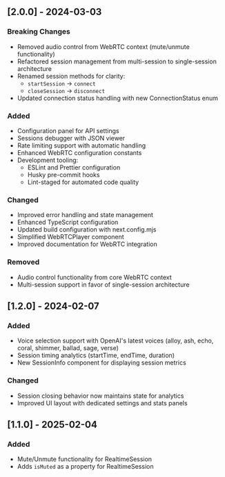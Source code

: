 ## [2.0.0] - 2024-03-03

### Breaking Changes

- Removed audio control from WebRTC context (mute/unmute functionality)
- Refactored session management from multi-session to single-session architecture
- Renamed session methods for clarity:
  - `startSession` → `connect`
  - `closeSession` → `disconnect`
- Updated connection status handling with new ConnectionStatus enum

### Added

- Configuration panel for API settings
- Sessions debugger with JSON viewer
- Rate limiting support with automatic handling
- Enhanced WebRTC configuration constants
- Development tooling:
  - ESLint and Prettier configuration
  - Husky pre-commit hooks
  - Lint-staged for automated code quality

### Changed

- Improved error handling and state management
- Enhanced TypeScript configuration
- Updated build configuration with next.config.mjs
- Simplified WebRTCPlayer component
- Improved documentation for WebRTC integration

### Removed

- Audio control functionality from core WebRTC context
- Multi-session support in favor of single-session architecture

## [1.2.0] - 2024-02-07

### Added

- Voice selection support with OpenAI's latest voices (alloy, ash, echo, coral, shimmer, ballad, sage, verse)
- Session timing analytics (startTime, endTime, duration)
- New SessionInfo component for displaying session metrics

### Changed

- Session closing behavior now maintains state for analytics
- Improved UI layout with dedicated settings and stats panels

## [1.1.0] - 2025-02-04

### Added

- Mute/Unmute functionality for RealtimeSession
- Adds `isMuted` as a property for RealtimeSession

